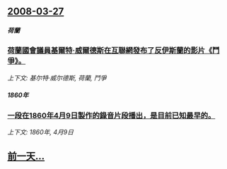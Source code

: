 ## [2008-03-27](/news/2008/03/27/index.md)

##### 荷蘭
### [荷蘭國會議員基爾特·威爾德斯在互聯網發布了反伊斯蘭的影片《鬥爭》。](/news/2008/03/27/荷蘭國會議員基爾特-威爾德斯在互聯網發布了反伊斯蘭的影片-鬥爭.md)
_上下文: 基尔特·威尔德斯, 荷蘭, 鬥爭_

##### 1860年
### [一段在1860年4月9日製作的錄音片段播出，是目前已知最早的。](/news/2008/03/27/一段在1860年4月9日製作的錄音片段播出-是目前已知最早的.md)
_上下文: 1860年, 4月9日_

## [前一天...](/news/2008/03/26/index.md)

